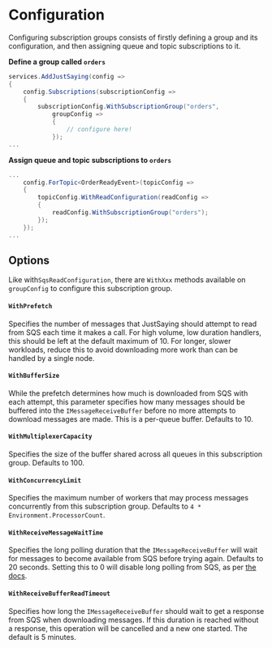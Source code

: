 # Configuration

Configuring subscription groups consists of firstly defining a group and its configuration, and then assigning queue and topic subscriptions to it. 

**Define a group called `orders`**

```csharp
services.AddJustSaying(config =>
{
    config.Subscriptions(subscriptionConfig =>
    {
        subscriptionConfig.WithSubscriptionGroup("orders",
            groupConfig =>
            {
                // configure here!
            });
...
```

**Assign queue and topic subscriptions to `orders`**

```csharp
...
    config.ForTopic<OrderReadyEvent>(topicConfig =>
    {
        topicConfig.WithReadConfiguration(readConfig =>
        {
            readConfig.WithSubscriptionGroup("orders");
        });
    });
...
```

## Options

Like with`SqsReadConfiguration`, there are `WithXxx` methods available on `groupConfig` to configure this subscription group.

#### `WithPrefetch`

Specifies the number of messages that JustSaying should attempt to read from SQS each time it makes a call. For high volume, low duration handlers, this should be left at the default maximum of 10. For longer, slower workloads, reduce this to avoid downloading more work than can be handled by a single node.

#### `WithBufferSize`

While the prefetch determines how much is downloaded from SQS with each attempt, this parameter specifies how many messages should be buffered into the `IMessageReceiveBuffer` before no more attempts to download messages are made. This is a per-queue buffer. Defaults to 10.

#### `WithMultiplexerCapacity`

Specifies the size of the buffer shared across all queues in this subscription group. Defaults to 100.

#### `WithConcurrencyLimit`

Specifies the maximum number of workers that may process messages concurrently from this subscription group. Defaults to `4 * Environment.ProcessorCount`.

#### `WithReceiveMessageWaitTime` 

Specifies the long polling duration that the `IMessageReceiveBuffer` will wait for messages to become available from SQS before trying again. Defaults to 20 seconds. Setting this to 0 will disable long polling from SQS, as per [the docs](https://docs.aws.amazon.com/AWSSimpleQueueService/latest/SQSDeveloperGuide/sqs-short-and-long-polling.html#sqs-long-polling).

#### `WithReceiveBufferReadTimeout`

Specifies how long the `IMessageReceiveBuffer` should wait to get a response from SQS when downloading messages. If this duration is reached without a response, this operation will be cancelled and a new one started. The default is 5 minutes.

